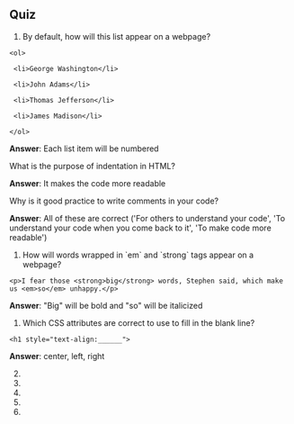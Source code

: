 ## Quiz

1. By default, how will this list appear on a webpage?

  ```
  <ol>

   <li>George Washington</li>

   <li>John Adams</li>

   <li>Thomas Jefferson</li>

   <li>James Madison</li>

  </ol>
  ```

  **Answer**:  Each list item will be numbered


What is the purpose of indentation in HTML?

**Answer**: It makes the code more readable

Why is it good practice to write comments in your code?

**Answer**: All of these are correct \('For others to understand your code', 'To understand your code when you come back to it', 'To make code more readable'\)

1. How will words wrapped in \`em\` and \`strong\` tags appear on a webpage?

  ```
  <p>I fear those <strong>big</strong> words, Stephen said, which make us <em>so</em> unhappy.</p> 
  ```

  **Answer**: "Big" will be bold and "so" will be italicized


1. Which CSS attributes are correct to use to fill in the blank line?

  ```
  <h1 style="text-align:______">
  ```

  **Answer**:  center, left, right

2. 
3. 
4. 
5. 
6. 

